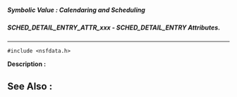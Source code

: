 ##### Symbolic Value : Calendaring and Scheduling
##### SCHED_DETAIL_ENTRY_ATTR_xxx - SCHED_DETAIL_ENTRY Attributes.
---
```
#include <nsfdata.h>
```
**Description :**



**See Also :**
---
